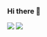 ### Hi there 👋

<img src="https://capsule-render.vercel.app/api?type=shark&color=auto&height=100&section=header&text=%20&fontSize=70" />

<img src="https://capsule-render.vercel.app/api?type=shark&color=auto&height=100&section=footer&text=%20&fontSize=70" />
<!--
**ywcho130/ywcho130** is a ✨ _special_ ✨ repository because its `README.md` (this file) appears on your GitHub profile.

Here are some ideas to get you started:

- 🔭 I’m currently working on ...
- 🌱 I’m currently learning ...
- 👯 I’m looking to collaborate on ...
- 🤔 I’m looking for help with ...
- 💬 Ask me about ...
- 📫 How to reach me: ...
- 😄 Pronouns: ...
- ⚡ Fun fact: ...
-->
